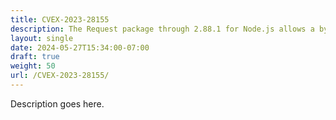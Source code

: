 ```yaml
---
title: CVEX-2023-28155
description: The Request package through 2.88.1 for Node.js allows a bypass of SSRF mitigations via an attacker-controller server that does a cross-protocol redirect (HTTP to HTTPS, or HTTPS to HTTP). This vulnerability only affects products that are no longer supported by the maintainer.
layout: single
date: 2024-05-27T15:34:00-07:00
draft: true
weight: 50
url: /CVEX-2023-28155/
---
```


Description goes here.